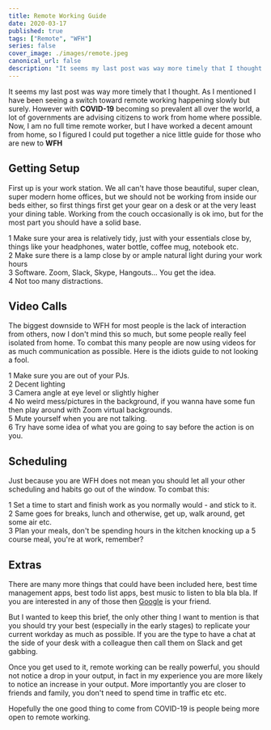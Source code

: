```yaml
---
title: Remote Working Guide
date: 2020-03-17
published: true
tags: ["Remote", "WFH"]
series: false
cover_image: ./images/remote.jpeg
canonical_url: false
description: "It seems my last post was way more timely that I thought. As I mentioned I have been seeing a switch toward remote working happening slowly but surely. However with **COVID-19** becoming so prevalent all over the world, a lot of governments are advising citizens to work from home where possible. Now, I am no full time remote worker, but I have worked a decent amount from home, so I figured I could put together a nice little guide for those who are new to **WFH**"
---
```


It seems my last post was way more timely that I thought. As I mentioned I have been seeing a switch toward remote working happening slowly but surely. However with **COVID-19** becoming so prevalent all over the world, a lot of governments are advising citizens to work from home where possible. Now, I am no full time remote worker, but I have worked a decent amount from home, so I figured I could put together a nice little guide for those who are new to **WFH**

## Getting Setup

First up is your work station. We all can't have those beautiful, super clean, super modern home offices, but we should not be working from inside our beds either, so first things first get your gear on a desk or at the very least your dining table. Working from the couch occasionally is ok imo, but for the most part you should have a solid base.

1 Make sure your area is relatively tidy, just with your essentials close by, things like your headphones, water bottle, coffee mug, notebook etc.<br />
2 Make sure there is a lamp close by or ample natural light during your work hours<br />
3 Software. Zoom, Slack, Skype, Hangouts... You get the idea.<br />
4 Not too many distractions.<br />

## Video Calls

The biggest downside to WFH for most people is the lack of interaction from others, now I don't mind this so much, but some people really feel isolated from home. To combat this many people are now using videos for as much communication as possible. Here is the idiots guide to not looking a fool.

1 Make sure you are out of your PJs.<br />
2 Decent lighting<br />
3 Camera angle at eye level or slightly higher<br />
4 No weird mess/pictures in the background, if you wanna have some fun then play around with Zoom virtual backgrounds.<br />
5 Mute yourself when you are not talking.<br />
6 Try have some idea of what you are going to say before the action is on you.<br />

## Scheduling

Just because you are WFH does not mean you should let all your other scheduling and habits go out of the window. To combat this:

1 Set a time to start and finish work as you normally would - and stick to it.<br />
2 Same goes for breaks, lunch and otherwise, get up, walk around, get some air etc.<br />
3 Plan your meals, don't be spending hours in the kitchen knocking up a 5 course meal, you're at work, remember?<br />

## Extras

There are many more things that could have been included here, best time management apps, best todo list apps, best music to listen to bla bla bla. If you are interested in any of those then [Google](https://www.google.com/) is your friend.

But I wanted to keep this brief, the only other thing I want to mention is that you should try your best (especially in the early stages) to replicate your current workday as much as possible. If you are the type to have a chat at the side of your desk with a colleague then call them on Slack and get gabbing.

Once you get used to it, remote working can be really powerful, you should not notice a drop in your output, in fact in my experience you are more likely to notice an increase in your output. More importantly you are closer to friends and family, you don't need to spend time in traffic etc etc.

Hopefully the one good thing to come from COVID-19 is people being more open to remote working.
